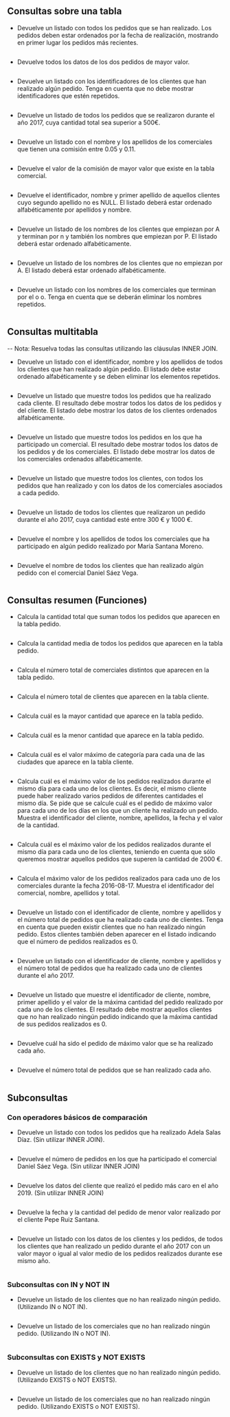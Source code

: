      

## Consultas sobre una tabla
- Devuelve un listado con todos los pedidos que se han realizado. Los pedidos deben estar ordenados por la fecha de realización, mostrando en primer lugar los pedidos más recientes.
```sql
```
- Devuelve todos los datos de los dos pedidos de mayor valor.
```sql
```
- Devuelve un listado con los identificadores de los clientes que han realizado algún pedido. Tenga en cuenta que no debe mostrar identificadores que estén repetidos.
```sql
```
- Devuelve un listado de todos los pedidos que se realizaron durante el año 2017, cuya cantidad total sea superior a 500€.
```sql
```
- Devuelve un listado con el nombre y los apellidos de los comerciales que tienen una comisión entre 0.05 y 0.11.
```sql
```
- Devuelve el valor de la comisión de mayor valor que existe en la tabla comercial.
```sql
```
- Devuelve el identificador, nombre y primer apellido de aquellos clientes cuyo segundo apellido no es NULL. El listado deberá estar ordenado alfabéticamente por apellidos y nombre.
```sql
```
- Devuelve un listado de los nombres de los clientes que empiezan por A y terminan por n y también los nombres que empiezan por P. El listado deberá estar ordenado alfabéticamente.
```sql
```
- Devuelve un listado de los nombres de los clientes que no empiezan por A. El listado deberá estar ordenado alfabéticamente.
```sql
```
- Devuelve un listado con los nombres de los comerciales que terminan por el o o. Tenga en cuenta que se deberán eliminar los nombres repetidos.
```sql
```

## Consultas multitabla
-- Nota: Resuelva todas las consultas utilizando las cláusulas INNER JOIN.
- Devuelve un listado con el identificador, nombre y los apellidos de todos los clientes que han realizado algún pedido. El listado debe estar ordenado alfabéticamente y se deben eliminar los elementos repetidos.
```sql
```
- Devuelve un listado que muestre todos los pedidos que ha realizado cada cliente. El resultado debe mostrar todos los datos de los pedidos y del cliente. El listado debe mostrar los datos de los clientes ordenados alfabéticamente.
```sql
```
- Devuelve un listado que muestre todos los pedidos en los que ha participado un comercial. El resultado debe mostrar todos los datos de los pedidos y de los comerciales. El listado debe mostrar los datos de los comerciales ordenados alfabéticamente.
```sql
```
- Devuelve un listado que muestre todos los clientes, con todos los pedidos que han realizado y con los datos de los comerciales asociados a cada pedido.
```sql
```
- Devuelve un listado de todos los clientes que realizaron un pedido durante el año 2017, cuya cantidad esté entre 300 € y 1000 €.
```sql
```
- Devuelve el nombre y los apellidos de todos los comerciales que ha participado en algún pedido realizado por María Santana Moreno.
```sql
```
- Devuelve el nombre de todos los clientes que han realizado algún pedido con el comercial Daniel Sáez Vega.
```sql
```

## Consultas resumen (Funciones)
- Calcula la cantidad total que suman todos los pedidos que aparecen en la tabla pedido.
```sql
```
- Calcula la cantidad media de todos los pedidos que aparecen en la tabla pedido.
```sql
```
- Calcula el número total de comerciales distintos que aparecen en la tabla pedido.
```sql
```
- Calcula el número total de clientes que aparecen en la tabla cliente.
```sql
```
- Calcula cuál es la mayor cantidad que aparece en la tabla pedido.
```sql
```
- Calcula cuál es la menor cantidad que aparece en la tabla pedido.
```sql
```
- Calcula cuál es el valor máximo de categoría para cada una de las ciudades que aparece en la tabla cliente.
```sql
```
- Calcula cuál es el máximo valor de los pedidos realizados durante el mismo día para cada uno de los clientes. Es decir, el mismo cliente puede haber realizado varios pedidos de diferentes cantidades el mismo día. Se pide que se calcule cuál es el pedido de máximo valor para cada uno de los días en los que un cliente ha realizado un pedido. Muestra el identificador del cliente, nombre, apellidos, la fecha y el valor de la cantidad.
```sql
```
- Calcula cuál es el máximo valor de los pedidos realizados durante el mismo día para cada uno de los clientes, teniendo en cuenta que sólo queremos mostrar aquellos pedidos que superen la cantidad de 2000 €.
```sql
```
- Calcula el máximo valor de los pedidos realizados para cada uno de los comerciales durante la fecha 2016-08-17. Muestra el identificador del comercial, nombre, apellidos y total.
```sql
```
- Devuelve un listado con el identificador de cliente, nombre y apellidos y el número total de pedidos que ha realizado cada uno de clientes. Tenga en cuenta que pueden existir clientes que no han realizado ningún pedido. Estos clientes también deben aparecer en el listado indicando que el número de pedidos realizados es 0.
```sql
```
- Devuelve un listado con el identificador de cliente, nombre y apellidos y el número total de pedidos que ha realizado cada uno de clientes durante el año 2017.
```sql
```
- Devuelve un listado que muestre el identificador de cliente, nombre, primer apellido y el valor de la máxima cantidad del pedido realizado por cada uno de los clientes. El resultado debe mostrar aquellos clientes que no han realizado ningún pedido indicando que la máxima cantidad de sus pedidos realizados es 0.
```sql
```
- Devuelve cuál ha sido el pedido de máximo valor que se ha realizado cada año.
```sql
```
- Devuelve el número total de pedidos que se han realizado cada año.
```sql
```

## Subconsultas
### Con operadores básicos de comparación
- Devuelve un listado con todos los pedidos que ha realizado Adela Salas Díaz. (Sin utilizar INNER JOIN).
```sql
```
- Devuelve el número de pedidos en los que ha participado el comercial Daniel Sáez Vega. (Sin utilizar INNER JOIN)
```sql
```
- Devuelve los datos del cliente que realizó el pedido más caro en el año 2019. (Sin utilizar INNER JOIN)
```sql
```
- Devuelve la fecha y la cantidad del pedido de menor valor realizado por el cliente Pepe Ruiz Santana.
```sql
```
- Devuelve un listado con los datos de los clientes y los pedidos, de todos los clientes que han realizado un pedido durante el año 2017 con un valor mayor o igual al valor medio de los pedidos realizados durante ese mismo año.
```sql
```

### Subconsultas con IN y NOT IN
- Devuelve un listado de los clientes que no han realizado ningún pedido. (Utilizando IN o NOT IN).
```sql
```
- Devuelve un listado de los comerciales que no han realizado ningún pedido. (Utilizando IN o NOT IN).
```sql
```

### Subconsultas con EXISTS y NOT EXISTS
- Devuelve un listado de los clientes que no han realizado ningún pedido. (Utilizando EXISTS o NOT EXISTS).
```sql
```
- Devuelve un listado de los comerciales que no han realizado ningún pedido. (Utilizando EXISTS o NOT EXISTS).
```sql
```
